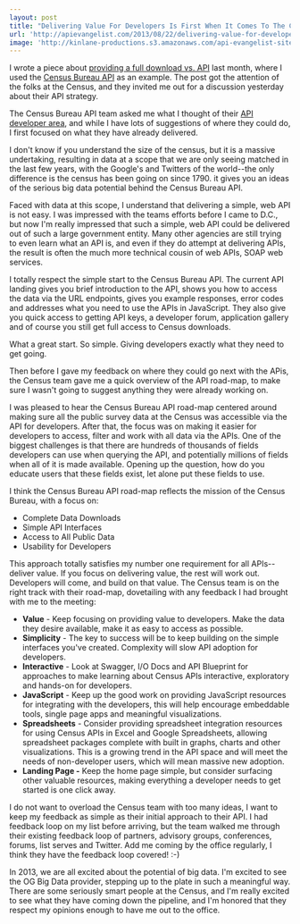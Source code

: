 ```yaml
---
layout: post
title: "Delivering Value For Developers Is First When It Comes To The Census Bureau APIs"
url: 'http://apievangelist.com/2013/08/22/delivering-value-for-developers-is-first-when-it-comes-to-the-census-bureau-apis/'
image: 'http://kinlane-productions.s3.amazonaws.com/api-evangelist-site/blog/census.png'
---
```


[<img src="https://s3.amazonaws.com/kinlane-productions/digital-strategy/logos/census.png" alt="" align="right" />][1]

I wrote a piece about [providing a full download vs. API][2] last month, where I used the [Census Bureau API][3] as an example. The post got the attention of the folks at the Census, and they invited me out for a discussion yesterday about their API strategy.

The Census Bureau API team asked me what I thought of their [API developer area][3], and while I have lots of suggestions of where they could do, I first focused on what they have already delivered.

I don't know if you understand the size of the census, but it is a massive undertaking, resulting in data at a scope that we are only seeing matched in the last few years, with the Google's and Twitters of the world--the only difference is the census has been going on since 1790. it gives you an ideas of the serious big data potential behind the Census Bureau API.

Faced with data at this scope, I understand that delivering a simple, web API is not easy. I was impressed with the teams efforts before I came to D.C., but now I'm really impressed that such a simple, web API could be delivered out of such a large government entity. Many other agencies are still trying to even learn what an API is, and even if they do attempt at delivering APIs, the result is often the much more technical cousin of web APIs, SOAP web services.

I totally respect the simple start to the Census Bureau API. The current API landing gives you brief introduction to the API, shows you how to access the data via the URL endpoints, gives you example responses, error codes and addresses what you need to use the APIs in JavaScript. They also give you quick access to getting API keys, a developer forum, application gallery and of course you still get full access to Census downloads.

What a great start. So simple. Giving developers exactly what they need to get going.

Then before I gave my feedback on where they could go next with the APis, the Census team gave me a quick overview of the API road-map, to make sure I wasn't going to suggest anything they were already working on.

I was pleased to hear the Census Bureau API road-map centered around making sure all the public survey data at the Census was accessible via the API for developers. After that, the focus was on making it easier for developers to access, filter and work with all data via the APIs. One of the biggest challenges is that there are hundreds of thousands of fields developers can use when querying the API, and potentially millions of fields when all of it is made available. Opening up the question, how do you educate users that these fields exist, let alone put these fields to use.

I think the Census Bureau API road-map reflects the mission of the Census Bureau, with a focus on:

  * Complete Data Downloads
  * Simple API Interfaces
  * Access to All Public Data
  * Usability for Developers

This approach totally satisfies my number one requirement for all APIs--deliver value. If you focus on delivering value, the rest will work out. Developers will come, and build on that value. The Census team is on the right track with their road-map, dovetailing with any feedback I had brought with me to the meeting:

  * **Value** \- Keep focusing on providing value to developers. Make the data they desire available, make it as easy to access as possible.
  * **Simplicity** \- The key to success will be to keep building on the simple interfaces you've created. Complexity will slow API adoption for developers.
  * **Interactive** \- Look at Swagger, I/O Docs and API Blueprint for approaches to make learning about Census APIs interactive, exploratory and hands-on for developers.
  * **JavaScript** \- Keep up the good work on providing JavaScript resources for integrating with the developers, this will help encourage embeddable tools, single page apps and meaningful visualizations.
  * **Spreadsheets** \- Consider providing spreadsheet integration resources for using Census APIs in Excel and Google Spreadsheets, allowing spreadsheet packages complete with built in graphs, charts and other visualizations. This is a growing trend in the API space and will meet the needs of non-developer users, which will mean massive new adoption.
  * **Landing Page -** Keep the home page simple, but consider surfacing other valuable resources, making everything a developer needs to get started is one click away.

I do not want to overload the Census team with too many ideas, I want to keep my feedback as simple as their initial approach to their API. I had feedback loop on my list before arriving, but the team walked me through their existing feedback loop of partners, advisory groups, conferences, forums, list serves and Twitter. Add me coming by the office regularly, I think they have the feedback loop covered! :-)

In 2013, we are all excited about the potential of big data. I'm excited to see the OG Big Data provider, stepping up to the plate in such a meaningful way. There are some seriously smart people at the Census, and I'm really excited to see what they have coming down the pipeline, and I'm honored that they respect my opinions enough to have me out to the office.

   [1]: http://www.census.gov/
   [2]: http://apievangelist.com/2013/07/19/providing-full-data-download-vs-api/ (providing a full download vs. API)
   [3]: http://www.census.gov/developers/
